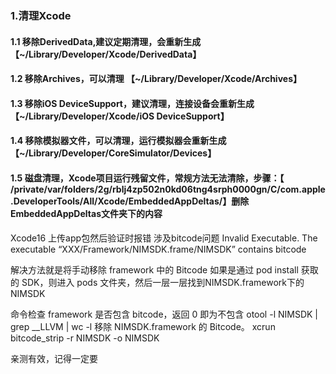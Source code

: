 ### 1.清理Xcode
#### 1.1 移除DerivedData,建议定期清理，会重新生成 【~/Library/Developer/Xcode/DerivedData】
#### 1.2 移除Archives，可以清理 【~/Library/Developer/Xcode/Archives】
#### 1.3 移除iOS DeviceSupport，建议清理，连接设备会重新生成 【~/Library/Developer/Xcode/iOS DeviceSupport】
#### 1.4 移除模拟器文件，可以清理，运行模拟器会重新生成 【~/Library/Developer/CoreSimulator/Devices】
#### 1.5 磁盘清理，Xcode项目运行残留文件，常规方法无法清除，步骤：【 /private/var/folders/2g/rblj4zp502n0kd06tng4srph0000gn/C/com.apple.DeveloperTools/All/Xcode/EmbeddedAppDeltas/】删除 EmbeddedAppDeltas文件夹下的内容


Xcode16 上传app包然后验证时报错 涉及bitcode问题
Invalid Executable. The executable “XXX/Framework/NIMSDK.frame/NIMSDK” contains bitcode 

解决方法就是将手动移除 framework 中的 Bitcode
如果是通过 pod install 获取的 SDK，则进入 pods 文件夹，然后一层一层找到NIMSDK.framework下的NIMSDK

命令检查 framework 是否包含 bitcode，返回 0 即为不包含
otool -l NIMSDK | grep __LLVM | wc -l
移除 NIMSDK.framework 的 Bitcode。
xcrun bitcode_strip -r NIMSDK -o NIMSDK

亲测有效，记得一定要
